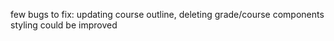 few bugs to fix: updating course outline, deleting grade/course components
styling could be improved
